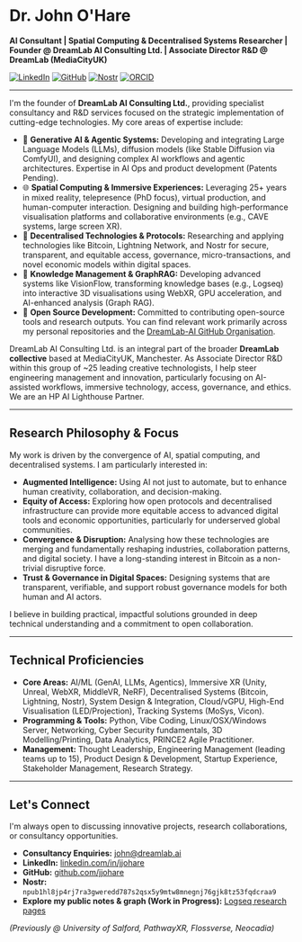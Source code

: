 # Dr. John O'Hare

**AI Consultant | Spatial Computing & Decentralised Systems Researcher | Founder @ DreamLab AI Consulting Ltd. | Associate Director R&D @ DreamLab (MediaCityUK)**

[![LinkedIn](https://img.shields.io/badge/LinkedIn-jjohare-blue?style=flat&logo=linkedin)](https://www.linkedin.com/in/jjohare/) [![GitHub](https://img.shields.io/badge/GitHub-jjohare-lightgrey?style=flat&logo=github)](https://github.com/jjohare) [![Nostr](https://img.shields.io/badge/Nostr-npub…aa9-purple?style=flat)](https://snort.social/p/npub1hl8jp4rj7ra3gweredd787s2qsx5y9mtw8mnegnj76gjk8tz53fqdcraa9) [![ORCID](https://img.shields.io/badge/ORCID-0000--0001--5209--7754-brightgreen?style=flat&logo=orcid)](https://orcid.org/0000-0001-5209-7754)

---

I'm the founder of **DreamLab AI Consulting Ltd.**, providing specialist consultancy and R&D services focused on the strategic implementation of cutting-edge technologies. My core areas of expertise include:

*   🤖 **Generative AI & Agentic Systems:** Developing and integrating Large Language Models (LLMs), diffusion models (like Stable Diffusion via ComfyUI), and designing complex AI workflows and agentic architectures. Expertise in AI Ops and product development (Patents Pending).
*   🌐 **Spatial Computing & Immersive Experiences:** Leveraging 25+ years in mixed reality, telepresence (PhD focus), virtual production, and human-computer interaction. Designing and building high-performance visualisation platforms and collaborative environments (e.g., CAVE systems, large screen XR).
*   🔗 **Decentralised Technologies & Protocols:** Researching and applying technologies like Bitcoin, Lightning Network, and Nostr for secure, transparent, and equitable access, governance, micro-transactions, and novel economic models within digital spaces.
*   🧠 **Knowledge Management & GraphRAG:** Developing advanced systems like VisionFlow, transforming knowledge bases (e.g., Logseq) into interactive 3D visualisations using WebXR, GPU acceleration, and AI-enhanced analysis (Graph RAG).
*   🔧 **Open Source Development:** Committed to contributing open-source tools and research outputs. You can find relevant work primarily across my personal repositories and the [DreamLab-AI GitHub Organisation](https://github.com/DreamLab-AI). <!-- Adjust org link if needed -->

DreamLab AI Consulting Ltd. is an integral part of the broader **DreamLab collective** based at MediaCityUK, Manchester. As Associate Director R&D within this group of ~25 leading creative technologists, I help steer engineering management and innovation, particularly focusing on AI-assisted workflows, immersive technology, access, governance, and ethics. We are an HP AI Lighthouse Partner.

---

## Research Philosophy & Focus

My work is driven by the convergence of AI, spatial computing, and decentralised systems. I am particularly interested in:

*   **Augmented Intelligence:** Using AI not just to automate, but to enhance human creativity, collaboration, and decision-making.
*   **Equity of Access:** Exploring how open protocols and decentralised infrastructure can provide more equitable access to advanced digital tools and economic opportunities, particularly for underserved global communities.
*   **Convergence & Disruption:** Analysing how these technologies are merging and fundamentally reshaping industries, collaboration patterns, and digital society. I have a long-standing interest in Bitcoin as a non-trivial disruptive force.
*   **Trust & Governance in Digital Spaces:** Designing systems that are transparent, verifiable, and support robust governance models for both human and AI actors.

I believe in building practical, impactful solutions grounded in deep technical understanding and a commitment to open collaboration.

---

## Technical Proficiencies

*   **Core Areas:** AI/ML (GenAI, LLMs, Agentics), Immersive XR (Unity, Unreal, WebXR, MiddleVR, NeRF), Decentralised Systems (Bitcoin, Lightning, Nostr), System Design & Integration, Cloud/vGPU, High-End Visualisation (LED/Projection), Tracking Systems (MoSys, Vicon).
*   **Programming & Tools:** Python, Vibe Coding, Linux/OSX/Windows Server, Networking, Cyber Security fundamentals, 3D Modelling/Printing, Data Analytics, PRINCE2 Agile Practitioner.
*   **Management:** Thought Leadership, Engineering Management (leading teams up to 15), Product Design & Development, Startup Experience, Stakeholder Management, Research Strategy.

---

## Let's Connect

I'm always open to discussing innovative projects, research collaborations, or consultancy opportunities.

*   **Consultancy Enquiries:** [john@dreamlab.ai](mailto:john@dreamlab.ai) <!-- Or use john@xrsystems.uk if preferred -->
*   **LinkedIn:** [linkedin.com/in/jjohare](https://www.linkedin.com/in/jjohare/)
*   **GitHub:** [github.com/jjohare](https://github.com/jjohare)
*   **Nostr:** `npub1hl8jp4rj7ra3gweredd787s2qsx5y9mtw8mnegnj76gjk8tz53fqdcraa9`
*   **Explore my public notes & graph (Work in Progress):** [Logseq research pages](https://narrativegoldmine.com//#/graph)

*(Previously @ University of Salford, PathwayXR, Flossverse, Neocadia)*
